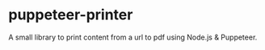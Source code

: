 # puppeteer-printer
A small library to print content from a url to pdf using Node.js &amp; Puppeteer.
